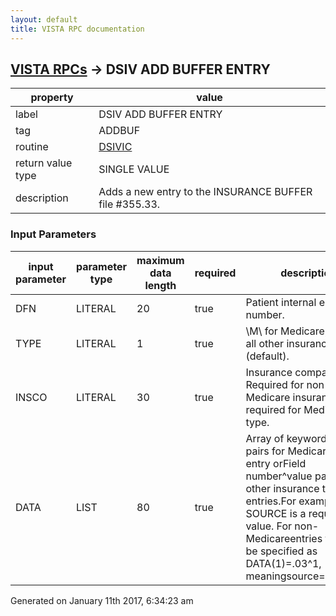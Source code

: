 ```yaml
---
layout: default
title: VISTA RPC documentation
---
```




## [VISTA RPCs](TableOfContent.md) &#8594; DSIV ADD BUFFER ENTRY 

 property | value 
--- | --- 
 label | DSIV ADD BUFFER ENTRY
 tag | ADDBUF
 routine | [DSIVIC](http://code.osehra.org/dox/Routine_DSIVIC_source.html)
 return value type | SINGLE VALUE
 description | Adds a new entry to the INSURANCE BUFFER file #355.33.

### Input Parameters

| input parameter | parameter type | maximum data length | required | description | 
| --- | --- | --- | --- | --- | 
| DFN | LITERAL | 20 | true | Patient internal entry number. | 
| TYPE | LITERAL | 1 | true | \M\ for Medicare, \X\ for all other insurance (default). | 
| INSCO | LITERAL | 30 | true | Insurance company name.  Required for non-Medicare insurance.Not required for Medicare type. | 
| DATA | LIST | 80 | true | Array of keyword^value pairs for Medicare type entry orField number^value pairs for other insurance type entries.For example, SOURCE is a required value.  For non-Medicareentries this could be specified as DATA(1)=\.03^1\, meaningsource=interview. | 




Generated on January 11th 2017, 6:34:23 am